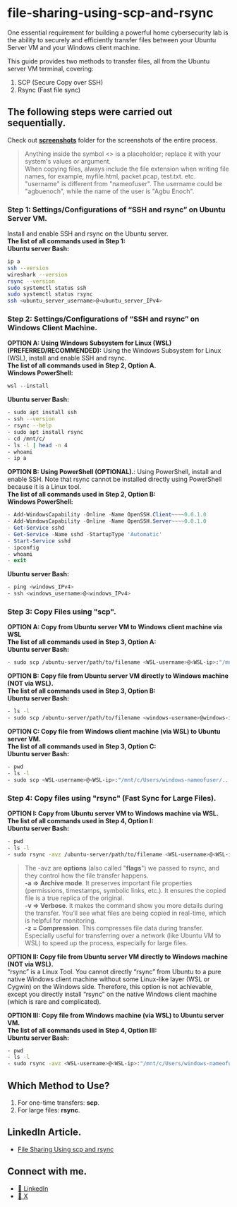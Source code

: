 # file-sharing-using-scp-and-rsync

One essential requirement for building a powerful home cybersecurity lab is the ability to securely and efficiently transfer files between your Ubuntu Server VM and your Windows client machine.

This guide provides two methods to transfer files, all from the Ubuntu server VM terminal, covering:
1. SCP (Secure Copy over SSH)
2. Rsync (Fast file sync)

## The following steps were carried out sequentially.
Check out **[screenshots](screenshots)** folder for the screenshots of the entire process.
> Anything inside the symbol <> is a placeholder; replace it with your system's values or argument.<br>
  When copying files, always include the file extension when writing file names, for example, myfile.html, packet.pcap, test.txt. etc.<br>
  "username" is different from "nameofuser". The username could be "agbuenoch", while the name of the user is "Agbu Enoch".

### Step 1: Settings/Configurations of “SSH and rsync” on Ubuntu Server VM.
Install and enable SSH and rsync on the Ubuntu server.<br>
**The list of all commands used in Step 1:<br>**
**Ubuntu server Bash:**
```bash
ip a
ssh --version
wireshark --version
rsync --version
sudo systemctl status ssh
sudo systemctl status rsync
ssh <ubuntu_server_username>@<ubuntu_server_IPv4>
```

### Step 2: Settings/Configurations of “SSH and rsync” on Windows Client Machine.  
**OPTION A: Using Windows Subsystem for Linux (WSL) (PREFERRED/RECOMMENDED):** Using the Windows Subsystem for Linux (WSL), install and enable SSH and rsync.<br>
**The list of all commands used in Step 2, Option A.<br>**
**Windows PowerShell:**
```powershell
wsl --install
```

**Ubuntu server Bash:**
```bash
- sudo apt install ssh
- ssh --version
- rsync --help
- sudo apt install rsync
- cd /mnt/c/
- ls -l | head -n 4
- whoami
- ip a
```

**OPTION B: Using PowerShell (OPTIONAL).**: Using PowerShell, install and enable SSH. Note that rsync cannot be installed directly using PowerShell because it is a Linux tool.<br>
**The list of all commands used in Step 2, Option B:<br>**
**Windows PowerShell:**
```powershell
- Add-WindowsCapability -Online -Name OpenSSH.Client~~~~0.0.1.0
- Add-WindowsCapability -Online -Name OpenSSH.Server~~~~0.0.1.0
- Get-Service sshd
- Get-Service -Name sshd -StartupType 'Automatic'
- Start-Service sshd
- ipconfig
- whoami
- exit
```

**Ubuntu server Bash:**
```bash
- ping <windows_IPv4>
- ssh <windows_username>@<windows_IPv4>
```

### Step 3: Copy Files using "scp".
**OPTION A: Copy from Ubuntu server VM to Windows client machine via WSL<br>**
**The list of all commands used in Step 3, Option A:<br>**
**Ubuntu server Bash:**
```bash
- sudo scp /ubuntu-server/path/to/filename <WSL-username>@<WSL-ip>:"/mnt/c/Users/windows-nameofuser/.../destination/"
```
  
**OPTION B: Copy file from Ubuntu server VM directly to Windows machine (NOT via WSL).<br>**
**The list of all commands used in Step 3, Option B:<br>**
**Ubuntu server Bash:**
```bash
- ls -l
- sudo scp /ubuntu-server/path/to/filename <windows-username>@windows-ip:"C:\\Users\\windows-nameofuser\\...\\destination\\"
```
  
**OPTION C: Copy file from Windows client machine (via WSL) to Ubuntu server VM.<br>**
**The list of all commands used in Step 3, Option C:<br>**
**Ubuntu server Bash:**
```bash
- pwd
- ls -l
- sudo scp <WSL-username>@<WSL-ip>:"/mnt/c/Users/windows-nameofuser/.../filename" /ubuntu-server/path/to/destination
```

### Step 4: Copy files using "rsync" (Fast Sync for Large Files).
**OPTION I: Copy from Ubuntu server VM to Windows machine via WSL.<br>**
**The list of all commands used in Step 4, Option I:<br>**
**Ubuntu server Bash:**
```bash
- pwd
- ls -l
- sudo rsync -avz /ubuntu-server/path/to/filename <WSL-username>@<WSL-ip>:"/mnt/c/Users/windows-nameofuser/.../destination/"
```

> The -avz are **options** (also called "**flags**") we passed to rsync, and they control how the file transfer happens.<br>
  **-a => Archive mode**. It preserves important file properties (permissions, timestamps, symbolic links, etc.). It ensures the copied file    is a true replica of the original.<br>
  **-v => Verbose**. It makes the command show you more details during the transfer. You’ll see what files are being copied in real-time, 
  which is helpful for monitoring.<br>
  **-z = Compression**. This compresses file data during transfer. Especially useful for transferring over a network (like Ubuntu VM to WSL) 
  to speed up the process, especially for large files.<br>
  
**OPTION II: Copy file from Ubuntu server VM directly to Windows machine (NOT via WSL).<br>**
“rsync” is a Linux Tool. You cannot directly “rsync” from Ubuntu to a pure native Windows client machine without some Linux-like layer (WSL or Cygwin) on the Windows side. Therefore,     this option is not achievable, except you directly install “rsync” on the native Windows client machine (which is rare and complicated).<br>

**OPTION III: Copy file from Windows machine (via WSL) to Ubuntu server VM.<br>**
**The list of all commands used in Step 4, Option III:<br>**
**Ubuntu server Bash:**
```bash
- pwd
- ls -l
- sudo rsync -avz <WSL-username>@<WSL-ip>:"/mnt/c/Users/windows-nameofuser/.../filename" /ubuntu-server/path/to/destination
```

## Which Method to Use?
1. For one-time transfers: **scp**. 
2. For large files: **rsync**.

## LinkedIn Article.
- [File Sharing Using scp and rsync](https://www.linkedin.com/pulse/file-sharing-using-scp-rsync-enoch-agbu-yeynf/)

## Connect with me.
- [🔗 LinkedIn](https://www.linkedin.com/in/agbuenoch)<br>
- [🔗 X](https://www.x.com/agbuenoch)
